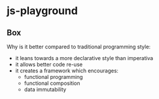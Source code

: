 # js-playground


## Box

Why is it better compared to traditional programming style:

- it leans towards a more declarative style than imperativa
- it allows better code re-use
- it creates a framework which encourages:
    - functional programming
    - functional composition
    - data immutability
